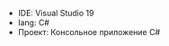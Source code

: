 <ul>
  <li>IDE: Visual Studio 19</li>
  <li>lang: C#</li>
  <li>Проект: Консольное приложение C#</li>
</ul>

